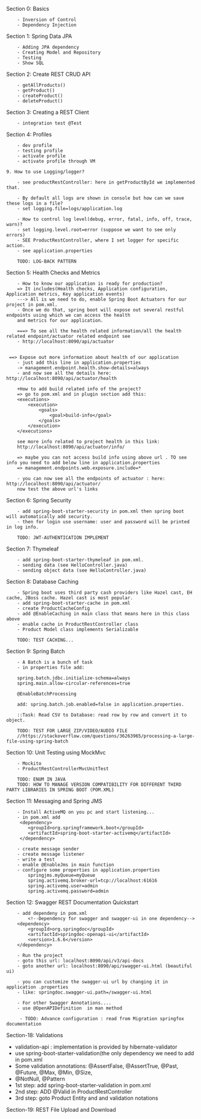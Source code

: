 Section 0: Basics

        - Inversion of Control
        - Dependency Injection

Section 1: Spring Data JPA

        - Adding JPA dependency
        - Creating Model and Repository
        - Testing
        - Show SQL

Section 2: Create REST CRUD API

        - getAllProducts()
        - getProduct()
        - createProduct()
        - deleteProduct()


Section 3: Creating a REST Client

        - integration test @Test


Section 4: Profiles

        - dev profile
        - testing profile
        - activate profile
        - activate profile through VM

    9. How to use Logging/logger?

        - see productRestController: here in getProductById we implemented that.

        - By default all logs are shown in console but how can we save these logs in a file?
        - set logging.file=logs/application.log

        - How to control log level(debug, error, fatal, info, off, trace, warn)?
        - set logging.level.root=error (suppose we want to see only errors)
        - SEE ProductRestController, where I set logger for specific action.
        - see application.properties

        TODO: LOG-BACK PATTERN

Section 5: Health Checks and Metrics

        - How to know our application is ready for production?
        => It includes(Health checks, Application configuration, Application metrics, Key application events)
        ---> All is we need to do, enable Spring Boot Actuators for our project in pom.xml.
        - Once we do that, spring boot will expose out several restful endpoints using which we can access the health
        and metrics for our application.

        ===> To see all the health related information/all the health related endpoint/actuator related endpoint see
        - http://localhost:8090/api/actuator


     ==> Expose out more information about health of our application
        - just add this line in application.properties
        -> management.endpoint.health.show-details=always
        - and now see all the details here: http://localhost:8090/api/actuator/health

        +How to add build related info of the project?
        => go to pom.xml and in plugin section add this:
        <executions>
            <execution>
                <goals>
                    <goal>build-info</goal>
                </goals>
            </execution>
        </executions>

        see more info related to project health in this link:
        http://localhost:8090/api/actuator/info/

        => maybe you can not access build info using above url . TO see info you need to add below line in application.properties
        => management.endpoints.web.exposure.include=*

        - you can now see all the endpoints of actuator : here: http://localhost:8090/api/actuator/
        now test the above url's links


Section 6: Spring Security

        - add spring-boot-starter-security in pom.xml then spring boot will automatically add security.
        - then for login use username: user and password will be printed in log info.
        
        TODO: JWT-AUTHENTICATION IMPLEMENT


Section 7: Thymeleaf

        - add spring-boot-starter-thymeleaf in pom.xml.
        - sending data (see HelloController.java)
        - sending object data (see HelloController.java)


Section 8: Database Caching

        - Spring boot uses third party cash providers like Hazel cast, EH cache, JBoss cache. Hazel cast is most popular.
        - add spring-boot-starter-cache in pom.xml
        - create ProductCacheConfig
        - add @EnableCaching in main class that means here in this class above
        - enable cache in ProductRestController class
        - Product Model class implements Serializable

        TODO: TEST CACHING...


Section 9: Spring Batch

        - A Batch is a bunch of task
        - in properties file add:

        spring.batch.jdbc.initialize-schema=always
        spring.main.allow-circular-references=true

        @EnableBatchProcessing

        add: spring.batch.job.enabled=false in application.properties.

        ::Task: Read CSV to Database: read row by row and convert it to object.

        TODO: TEST FOR LARGE ZIP/VIDEO/AUDIO FILE
        //https://stackoverflow.com/questions/36263965/processing-a-large-file-using-spring-batch


Section 10: Unit Testing using MockMvc

        - Mockito
        - ProductRestControllerMvcUnitTest

        TODO: ENUM IN JAVA
        TODO: HOW TO MANAGE VERSION COMPATIBILITY FOR DIFFERENT THIRD PARTY LIBRARIES IN SPRING BOOT (POM.XML)


Section 11: Messaging and Spring JMS

        - Install ActiveMQ on you pc and start listening...
        - in pom.xml add
         <dependency>
            <groupId>org.springframework.boot</groupId>
            <artifactId>spring-boot-starter-activemq</artifactId>
         </dependency>

        - create message sender
        - create message listener
        - write a test
        - enable @EnableJms in main function
        - configure some properties in application.properties
            springjms.myQueue=myQueue
            spring.activemq.broker-url=tcp://localhost:61616
            spring.activemq.user=admin
            spring.activemq.password=admin


Section 12: Swagger REST Documentation Quickstart

        - add dependeny in pom.xml
            <!--Dependency for swagger and swagger-ui in one dependency-->
        <dependency>
            <groupId>org.springdoc</groupId>
            <artifactId>springdoc-openapi-ui</artifactId>
            <version>1.6.6</version>
        </dependency>

        - Run the project
        - goto this url: localhost:8090/api/v3/api-docs
        - goto another url: localhost:8090/api/swagger-ui.html (beautiful ui)

        - you can customize the swagger-ui url by changing it in application .properties
        - like: springdoc.swagger-ui.path=/swagger-ui.html

        - For other Swagger Annotations....
        - use @OpenAPIDefinition  in man method

         - TODO: Advance configuration : read from Migration springfox documentation

Section-18: Validations
  - validation-api : implementation is provided by hibernate-validator
  - use spring-boot-starter-validation(the only dependency we need to add in pom.xml
  - Some validation annotations: @AssertFalse, @AssertTrue, @Past, @Future, @Max, @Min, @Size,
  - @NotNull, @Pattern
  - 1st step: add spring-boot-starter-validation in pom.xml
  - 2nd step: ADD @Valid in ProductRestController
  - 3rd step: goto Product Entity and and validation notations


Section-19: REST File Upload and Download